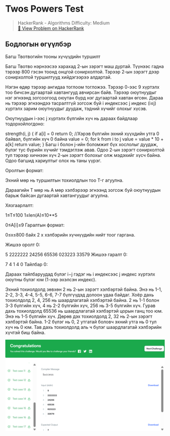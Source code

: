 #  Twos Powers Test


> HackerRank - Algorithms
> Difficulty: Medium  
> [🔗 View Problem on HackerRank](https://www.hackerrank.com/challenges/twos-powers-test)


## Бодлогын өгүүлбэр

Багш Твотвогийн тооны хүчүүдийн туршилт

Багш Твотво нэрнээсээ харахад 2-ын зэрэгт маш дуртай. Түүнээс гадна тэрээр 800 гэсэн тоонд онцгой сонирхолтой. Тэрээр 2-ын зэрэгт дээр сонирхолтой туршилтууд хийдэгээрээ алдартай.

Нэгэн өдөр тэрээр ангидаа тоглоом тогложээ. Тэрээр 0-ээс 9 хүртэлх тоо бичсэн дугаартай хавтангууд авчирсан байв. Тэрээр оюутнуудыг нэг эгнээнд зогсоогоод оюутан бүрд нэг дугаартай хавтан өгсөн. Дараа нь тэрээр эгнээндээ тасралтгүй зогсож буй i индексээс j индекс (i≤j) хүртэлх зарим оюутнуудыг дуудаж, тэдний хүчийг олохыг хүсэв.

Оюутнуудын i-ээс j хүртэлх бүлгийн хүч нь дараах байдлаар тодорхойлогдоно:

strength(i, j) { if a[i] = 0 return 0; //Хэрэв бүлгийн эхний хүүхдийн утга 0 байвал, бүлгийн хүч 0 байна value = 0; for k from i to j value = value * 10 + a[k] return value; } Багш i болон j-ийн боломжит бүх хослолыг дуудаж, бүлэг тус бүрийн хүчийг тэмдэглэж авав. Одоо 2-ын зэрэгт сонирхолтой тул тэрээр хичнээн хүч 2-ын зэрэгт болохыг олж мэдэхийг хүсч байна. Одоо багшид хариултыг олох нь таны үүрэг.

Оролтын формат:

Эхний мөр нь туршилтын тохиолдлын тоо T-г агуулна.

Дараагийн T мөр нь A мөр хэлбэрээр эгнээнд зогсож буй оюутнуудын барьж байсан дугаартай хавтангуудыг агуулна.

Хязгаарлалт:

1≤T≤100 1≤len(A)≤10**5

0≤A[i]≤9 Гаралтын формат:

0≤x≤800 байх 2 x хэлбэрийн хүчнүүдийн нийт тоог гаргана.

Жишээ оролт 0:

5 2222222 24256 65536 023223 33579 Жишээ гаралт 0:

7 4 1 4 0 Тайлбар 0:

Дараах тайлбаруудад бүлэг i−j гэдэг нь i индексээс j индекс хүртэлх оюутны бүлэг юм (1-ээр эхэлсэн индекс).

Эхний тохиолдолд зөвхөн 2 нь 2-ын зэрэгт хэлбэртэй байна. Энэ нь 1-1, 2-2, 3-3, 4-4, 5-5, 6-6, 7-7 бүлгүүдэд долоон удаа байдаг. Хоёр дахь тохиолдолд 2, 4, 256 нь шаардлагатай хэлбэртэй байна. 2 нь 1-1 болон 3-3 бүлгийн хүч, 4 нь 2-2 бүлгийн хүч, 256 нь 3-5 бүлгийн хүч. Гурав дахь тохиолдолд 65536 нь шаардлагатай хэлбэртэй цорын ганц тоо юм. Энэ нь 1-5 бүлгийн хүч. Дөрөв дэх тохиолдолд 2, 32 нь 2-ын зэрэгт хэлбэртэй байна. 1-2 бүлэг нь 0, 2 утгатай боловч эхний утга нь 0 тул хүч нь 0 юм. Тав дахь тохиолдолд аль ч бүлэг шаардлагатай хэлбэрийн хүчтэй биш байна.

![alt text](image.png)